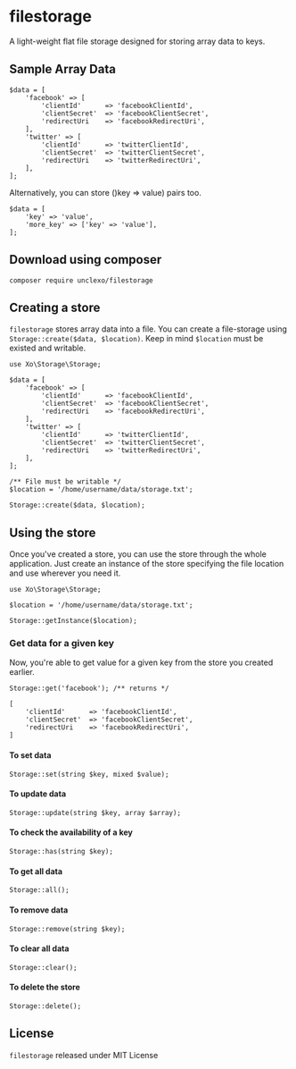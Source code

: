 # filestorage
A light-weight flat file storage designed for storing array data to keys.

## Sample Array Data

```
$data = [
    'facebook' => [
        'clientId'      => 'facebookClientId',
        'clientSecret'  => 'facebookClientSecret',
        'redirectUri    => 'facebookRedirectUri',
    ],
    'twitter' => [
        'clientId'      => 'twitterClientId',
        'clientSecret'  => 'twitterClientSecret',
        'redirectUri    => 'twitterRedirectUri',
    ],
];
```

Alternatively, you can store ()key => value) pairs too.

```
$data = [
    'key' => 'value',
    'more_key' => ['key' => 'value'],
];
```

## Download using composer

```
composer require unclexo/filestorage
```

## Creating a store
`filestorage` stores array data into a file. You can create a file-storage using `Storage::create($data, $location)`. 
Keep in mind `$location` must be existed and writable.

```
use Xo\Storage\Storage;

$data = [
    'facebook' => [
        'clientId'      => 'facebookClientId',
        'clientSecret'  => 'facebookClientSecret',
        'redirectUri    => 'facebookRedirectUri',
    ],
    'twitter' => [
        'clientId'      => 'twitterClientId',
        'clientSecret'  => 'twitterClientSecret',
        'redirectUri    => 'twitterRedirectUri',
    ],
];

/** File must be writable */
$location = '/home/username/data/storage.txt';

Storage::create($data, $location);
```

## Using the store
Once you've created a store, you can use the store through the whole application. Just create an instance of the store specifying the file location and use wherever you need it.

```
use Xo\Storage\Storage;

$location = '/home/username/data/storage.txt';

Storage::getInstance($location);
```

### Get data for a given key
Now, you're able to get value for a given key from the store you created earlier. 

```
Storage::get('facebook'); /** returns */

[
    'clientId'      => 'facebookClientId',
    'clientSecret'  => 'facebookClientSecret',
    'redirectUri    => 'facebookRedirectUri',
]
```

#### To set data
```
Storage::set(string $key, mixed $value);
```

#### To update data
```
Storage::update(string $key, array $array);
```  

#### To check the availability of a key
```
Storage::has(string $key);
```  

#### To get all data
```
Storage::all();
```   

#### To remove data
```
Storage::remove(string $key);
```    

#### To clear all data
```
Storage::clear();
```    

#### To delete the store
```
Storage::delete();
```

## License
`filestorage` released under MIT License
  


